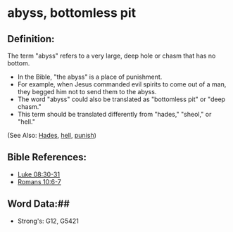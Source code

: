 # abyss, bottomless pit #

## Definition: ##

The term "abyss" refers to a very large, deep hole or chasm that has no bottom.

 * In the Bible, "the abyss" is a place of punishment.
 * For example, when Jesus commanded evil spirits to come out of a man, they begged him not to send them to the abyss.
 * The word "abyss" could also be translated as "bottomless pit" or "deep chasm."
 * This term should be translated differently from "hades," "sheol,"  or "hell."

(See Also: [Hades](../kt/hades.md), [hell](../kt/hell.md), [punish](punish.md))

## Bible References: ##

* [Luke 08:30-31](rc://en/tn/help/luk/08/30)
* [Romans 10:6-7](rc://en/tn/help/rom/10/06)

## Word Data:##

* Strong's: G12, G5421
